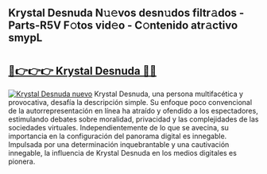 ## Krystal Desnuda N𝚞𝚎vos desn𝚞dos filtr𝚊dos - Parts-R5V F𝚘tos vid𝚎o - C𝚘ntenido atr𝚊ctivo smypL

# <h2><a href="http://mb81as.tromn.icu/?c=Krystal+Desnuda">🔗👉👉👉 Krystal Desnuda 🔗🔗</a></h2>

[![Krystal Desnuda nuevo](https://i.imgur.com/pEAQMta.gif)](http://mb81as.tromn.icu/?c=Krystal+Desnuda)
Krystal Desnuda, una persona multifacética y provocativa, desafía la descripción simple. Su enfoque poco convencional de la autorrepresentación en línea ha atraído y ofendido a los espectadores, estimulando debates sobre moralidad, privacidad y las complejidades de las sociedades virtuales. Independientemente de lo que se avecina, su importancia en la configuración del panorama digital es innegable. Impulsada por una determinación inquebrantable y una cautivación innegable, la influencia de Krystal Desnuda en los medios digitales es pionera.
